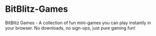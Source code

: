 # BitBlitz-Games
BitBlitz Games - A collection of fun mini-games you can play instantly in your browser. No downloads, no sign-ups, just pure gaming fun!
